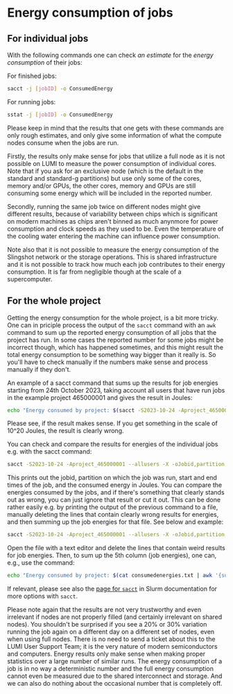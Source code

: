 # Energy consumption of jobs 

## For individual jobs

With the following commands one can check _an estimate_ for the _energy consumption_ of their jobs:

For finished jobs:
```bash
sacct -j [jobID] -o ConsumedEnergy
```

For running jobs:
```bash
sstat -j [jobID] -o ConsumedEnergy
```

Please keep in mind that the results that one gets with these commands are only rough estimates, and only give some information of what the compute nodes consume when the jobs are run.

Firstly, the results only make sense for jobs that utilize a full node as it is not possible on LUMI to measure the power consumption of individual cores. Note that if you ask for an exclusive node (which is the default in the standard and standard-g partitions) but use only some of the cores, memory and/or GPUs, the other cores, memory and GPUs are still consuming some energy which will be included in the reported number.

Secondly, running the same job twice on different nodes might give different results, because of variability between chips which is significant on modern machines as chips aren't binned as much anynmore for power consumption and clock speeds as they used to be. Even the temperature of the cooling water entering the machine can influence power consumption.

Note also that it is not possible to measure the energy consumption of the Slingshot network or the storage operations. This is shared infrastructure and it is not possible to track how much each job contributes to their energy consumption. It is far from negligible though at the scale of a supercomputer.

## For the whole project

Getting the energy consumption for the whole project, is a bit more tricky. One can in priciple process the output of the `sacct` command with an `awk` command to sum up the reported energy consumption of all jobs that the project has run. In some cases the reported number for some jobs might be incorrect though, which has happened sometimes, and this might result the total energy consumption to be something way bigger than it really is. So you'll have to check manually if the numbers make sense and process manually if they don't.

An example of a sacct command that sums up the results for job energies starting from 24th October 2023, taking account all users that have run jobs in the example project 465000001 and gives the result in Joules:

```bash
echo "Energy consumed by project: $(sacct -S2023-10-24 -Aproject_465000001 --allusers -X -oConsumedEnergyRaw | awk '{sum+=$1;} END{print sum;}') Joules"
```

Please see, if the result makes sense. If you get something in the scale of 10^20 Joules, the result is clearly wrong. 

You can check and compare the results for energies of the individual jobs e.g. with the sacct command:

```bash
sacct -S2023-10-24 -Aproject_465000001 --allusers -X -oJobid,partition,Start,End,ConsumedEnergyRaw
```

This prints out the jobid, partition on which the job was run, start and end times of the job, and the consumed energy in Joules. You can compare the energies consumed by the jobs, and if there's something that clearly stands out as wrong, you can just ignore that result or cut it out. This can be done rather easily e.g. by printing the output of the previous command to a file, manually deleting the lines that contain clearly wrong results for energies, and then summing up the job energies for that file. See below and example:

```bash
sacct -S2023-10-24 -Aproject_465000001 --allusers -X -oJobid,partition,Start,End,ConsumedEnergyRaw > consumedenergies.txt
```

Open the file with a text editor and delete the lines that contain weird results for job energies. Then, to sum up the 5th column (job energies), one can, e.g.,  use the command:

```bash
echo "Energy consumed by project: $(cat consumedenergies.txt | awk '{sum+=$5;} END{print sum;}') Joules"
```

If relevant, please see also the [page for `sacct`](https://slurm.schedmd.com/sacct.html) in Slurm documentation for more options with `sacct`. 

Please note again that the results are not very trustworthy and even irrelevant if nodes are not properly filled (and certainly irrelevant on shared nodes). You shouldn't be surprised if you see a 20% or 30% variation running the job again on a different day on a different set of nodes, even when using full nodes. There is no need to send a ticket about this to the LUMI User Support Team; it is the very nature of modern semiconductors and computers. Energy results only make sense when making proper statistics over a large number of similar runs. The energy consumption of a job is in no way a deterministic number and the full energy consumption cannot even be measured due to the shared interconnect and storage. And we can also do nothing about the occasional number that is completely off.
